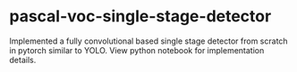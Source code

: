# pascal-voc-single-stage-detector
Implemented a fully convolutional based single stage detector from scratch in pytorch similar to YOLO. View python notebook for implementation details. 

